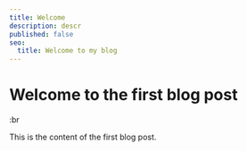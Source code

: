 ```yaml
---
title: Welcome
description: descr
published: false
seo:
  title: Welcome to my blog
---
```


# Welcome to the first blog post

:br

This is the content of the first blog post.
